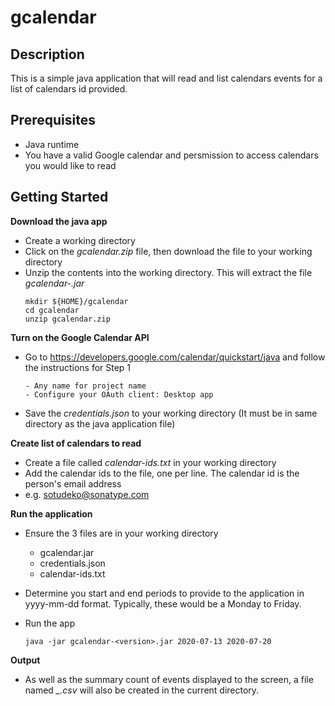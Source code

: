 # gcalendar

## Description

This is a simple java application that will read and list calendars events for a list of calendars id provided.

## Prerequisites

  * Java runtime
  * You have a valid Google calendar and persmission to access calendars you would like to read

## Getting Started

**Download the java app**
  * Create a working directory
  * Click on the *gcalendar.zip* file, then download the file to your working directory
  * Unzip the contents into the working directory. This will extract the file *gcalendar-<version>.jar*
	```
	mkdir ${HOME}/gcalendar
	cd gcalendar
	unzip gcalendar.zip
	```
	
**Turn on the Google Calendar API**
  * Go to https://developers.google.com/calendar/quickstart/java and follow the instructions for Step 1
	```
	- Any name for project name
	- Configure your OAuth client: Desktop app 
	```
  *  Save the *credentials.json* to your working directory (It must be in same directory as the java application file)

**Create list of calendars to read**
  * Create a file called *calendar-ids.txt* in your working directory
  * Add the calendar ids to the file, one per line. The calendar id is the person's email address
  * e.g. sotudeko@sonatype.com

**Run the application**
  * Ensure the 3 files are in your working directory
       
      - gcalendar.jar
      - credentials.json
      - calendar-ids.txt

  * Determine you start and end periods to provide to the application in yyyy-mm-dd format. Typically, these would be a Monday to Friday.
  * Run the app
	```
	java -jar gcalendar-<version>.jar 2020-07-13 2020-07-20
	```
	
**Output**
  * As well as the summary count of events displayed to the screen, a file named *<startdate>_<enddate>.csv* will also be created in the current directory.


